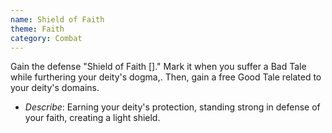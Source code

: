 ```yaml
---
name: Shield of Faith
theme: Faith
category: Combat
---
```


Gain the defense "Shield of Faith []." Mark it when you suffer a Bad Tale while furthering your deity's dogma,. Then, gain a free Good Tale related to your deity's domains.

* *Describe*: Earning your deity's protection, standing strong in defense of your faith, creating a light shield.